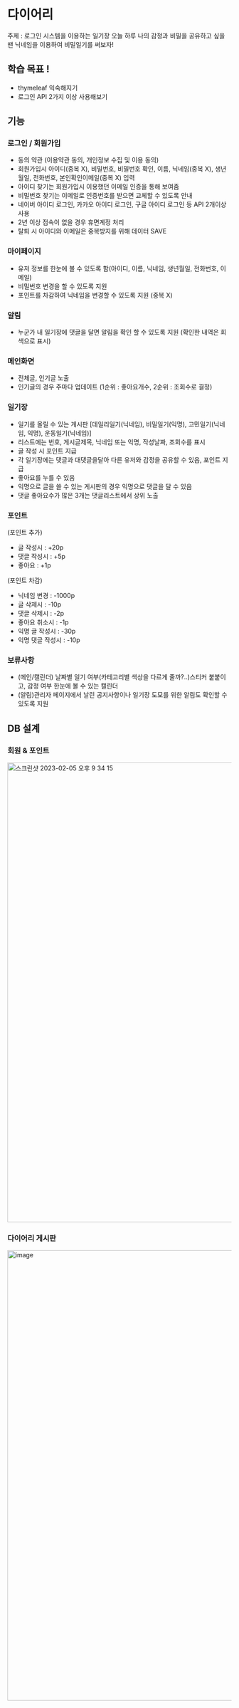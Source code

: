 # 다이어리
주제 : 로그인 시스템을 이용하는 일기장
오늘 하루 나의 감정과 비밀을 공유하고 싶을 땐 닉네임을 이용하여 비밀일기를 써보자!

## 학습 목표 !
- thymeleaf 익숙해지기
- 로그인 API 2가지 이상 사용해보기

## 기능
### 로그인 / 회원가입
- 동의 약관 (이용약관 동의, 개인정보 수집 및 이용 동의)
- 회원가입시 아이디(중복 X), 비밀번호, 비밀번호 확인, 이름, 닉네임(중복 X), 생년월일, 전화번호, 본인확인이메일(중복 X) 입력
- 아이디 찾기는 회원가입시 이용했던 이메일 인증을 통해 보여줌
- 비밀번호 찾기는 이메일로 인증번호를 받으면 교체할 수 있도록 안내
- 네이버 아이디 로그인, 카카오 아이디 로그인, 구글 아이디 로그인 등 API 2개이상 사용
- 2년 이상 접속이 없을 경우 휴면계정 처리
- 탈퇴 시 아이디와 이메일은 중복방지를 위해 데이터 SAVE

### 마이페이지
- 유저 정보를 한눈에 볼 수 있도록 함(아이디, 이름, 닉네임, 생년월일, 전화번호, 이메일)
- 비밀번호 변경을 할 수 있도록 지원
- 포인트를 차감하여 닉네임을 변경할 수 있도록 지원 (중복 X)

### 알림
- 누군가 내 일기장에 댓글을 달면 알림을 확인 할 수 있도록 지원 (확인한 내역은 회색으로 표시)

### 메인화면
- 전체글, 인기글 노출
- 인기글의 경우 주마다 업데이트 (1순위 : 좋아요개수, 2순위 : 조회수로 결정)

### 일기장
- 일기를 올릴 수 있는 게시판
[데일리일기(닉네임), 비밀일기(익명), 고민일기(닉네임, 익명), 운동일기(닉네임)]
- 리스트에는 번호, 게시글제목, 닉네임 또는 익명, 작성날짜, 조회수를 표시
- 글 작성 시 포인트 지급
- 각 일기장에는 댓글과 대댓글을달아 다른 유저와 감정을 공유할 수 있음, 포인트 지급
- 좋아요를 누를 수 있음
- 익명으로 글을 쓸 수 있는 게시판의 경우 익명으로 댓글을 달 수 있음
- 댓글 좋아요수가 많은 3개는 댓글리스트에서 상위 노출

### 포인트
(포인트 추가)
- 글 작성시 : +20p
- 댓글 작성시 : +5p
- 좋아요 : +1p

(포인트 차감)
- 닉네임 변경 : -1000p
- 글 삭제시 : -10p
- 댓글 삭제시 : -2p
- 좋아요 취소시 : -1p
- 익명 글 작성시 : -30p
- 익명 댓글 작성시 : -10p

### 보류사항
- (메인/캘린더) 날짜별 일기 여부(카테고리별 색상을 다르게 줄까?..)스티커 붙붙이고, 감정 여부 한눈에 볼 수 있는 캘린더
- (알림)관리자 페이지에서 날린 공지사항이나 일기장 도모를 위한 알림도 확인할 수 있도록 지원


## DB 설계
### 회원 & 포인트
<img width="1033" alt="스크린샷 2023-02-05 오후 9 34 15" src="https://user-images.githubusercontent.com/101095613/216819008-0852a019-165d-4cc1-99fe-b3eb66e0362a.png">

### 다이어리 게시판
<img width="1012" alt="image" src="https://user-images.githubusercontent.com/101095613/216819087-71060fb6-f963-4a32-b8eb-242937658471.png">

